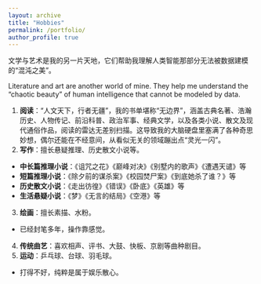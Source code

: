 ```yaml
---
layout: archive
title: "Hobbies"
permalink: /portfolio/
author_profile: true
---
```


文学与艺术是我的另一片天地，它们帮助我理解人类智能那部分无法被数据建模的“混沌之美”。

Literature and art are another world of mine. They help me understand the “chaotic beauty” of human intelligence that cannot be modeled by data.
1. **阅读**：“人文天下，行者无疆”，我的书单堪称“无边界”，涵盖古典名著、浩瀚历史、人物传记、前沿科普、政治军事、经典文学，以及各类小说、散文及现代通俗作品，阅读的雷达无差别扫描。这导致我的大脑硬盘里塞满了各种奇思妙想，偶尔还能在不经意间，从看似无关的领域蹦出点“灵光一闪”。
2. **写作**：擅长悬疑推理、历史散文小说等。
- **中长篇推理小说**：《诅咒之花》《巅峰对决》《别墅内的歌声》《遭遇天谴》等
- **短篇推理小说**：《除夕前的谋杀案》《校园焚尸案》《到底她杀了谁？》等
- **历史散文小说**：《走出彷徨》《错误》《卧底》《英雄》等
- **生活悬疑小说**：《梦》《无言的结局》《空港》等
3. **绘画**：擅长素描、水粉。
- 已经封笔多年，操作靠感觉。
4. **传统曲艺**：喜欢相声、评书、大鼓、快板、京剧等曲种剧目。
5. **运动**：乒乓球、台球、羽毛球。
- 打得不好，纯粹是属于娱乐散心。
